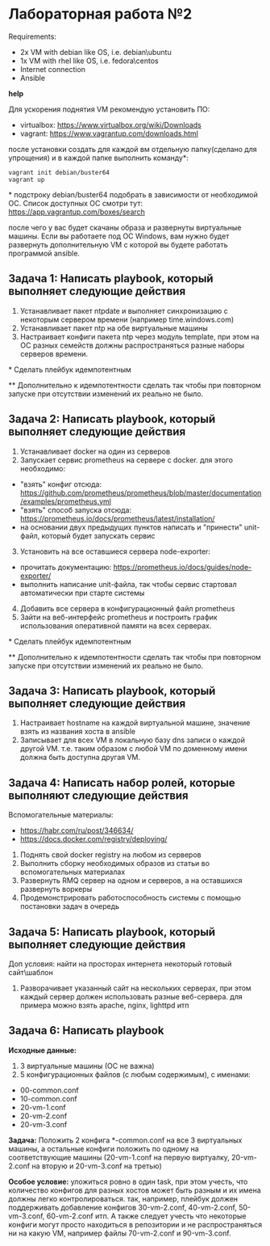 # Лабораторная работа №2

Requirements: 
- 2x VM with debian like OS, i.e. debian\ubuntu
- 1х VM with rhel like OS, i.e. fedora\centos
- Internet connection
- Ansible

**help**

Для ускорения поднятия VM рекомендую установить ПО:
- virtualbox: https://www.virtualbox.org/wiki/Downloads
- vagrant: https://www.vagrantup.com/downloads.html

после установки создать для каждой вм отдельную папку(сделано для упрощения) и в каждой папке выполнить команду*:
```
vagrant init debian/buster64
vagrant up
```
\* подстроку debian/buster64 подобрать в зависимости от необходимой ОС. Список доступных ОС смотри тут: https://app.vagrantup.com/boxes/search

после чего у вас будет скачаны образа и развернуты виртуальные машины. Если вы работаете под ОС Windows, вам нужно будет развернуть дополнительную VM с которой вы будете работать программой ansible.

## Задача 1: Написать playbook, который выполняет следующие действия

1. Устанавливает пакет ntpdate и выполняет синхронизацию с некоторым сервером времени (например time.windows.com)
2. Устанавливает пакет ntp на обе виртуальные машины
3. Настраивает конфиги пакета ntp через модуль template, при этом на ОС разных семейств
должны распространяться разные наборы серверов времени.

\* Сделать плейбук идемпотентным

\** Дополнительно к идемпотентности сделать так чтобы при повторном запуске при отсутствии изменений их реально не было.

## Задача 2: Написать playbook, который выполняет следующие действия

1. Устанавливает docker на один из серверов
2. Запускает сервис prometheus на сервере с docker. для этого необходимо:
- "взять" конфиг отсюда: https://github.com/prometheus/prometheus/blob/master/documentation/examples/prometheus.yml
- "взять" способ запуска отсюда: https://prometheus.io/docs/prometheus/latest/installation/
- на основании двух предыдущих пунктов написать и  "принести" unit-файл, который будет запускать сервис
3. Установить на все оставшиеся сервера node-exporter:
- прочитать документацию: https://prometheus.io/docs/guides/node-exporter/
- выполнить написание unit-файла, так чтобы сервис стартовал автоматически при старте системы
4. Добавить все сервера в конфигурационный файл prometheus
5. Зайти на веб-интерфейс prometheus и построить график использования оперативной памяти на всех серверах.

\* Сделать плейбук идемпотентным

\** Дополнительно к идемпотентности сделать так чтобы при повторном запуске при отсутствии изменений их реально не было.

## Задача 3: Написать playbook, который выполняет следующие действия

1. Настраивает hostname на каждой виртуальной машине, значение взять из названия хоста в ansible
2. Записывает для всех VM в локальную базу dns записи о каждой другой VM. т.е. таким образом с любой VM по доменному имени должна быть доступна другая VM.

## Задача 4: Написать набор ролей, которые выполняют следующие действия

Вспомогательные материалы:
- https://habr.com/ru/post/346634/
- https://docs.docker.com/registry/deploying/

1. Поднять свой docker registry на любом из серверов
2. Выполнить сборку необходимых образов из статьи во вспомогательных материалах
3. Развернуть RMQ сервер на одном и серверов, а на оставшихся развернуть воркеры
4. Продемонстрировать работоспособность системы с помощью постановки задач в очередь

## Задача 5: Написать playbook, который выполняет следующие действия

Доп условия: найти на просторах интернета некоторый готовый сайт\шаблон

1. Разворачивает указанный сайт на нескольких серверах, при этом каждый сервер должен использовать разные веб-сервера.
для примера можно взять apache, nginx, lighttpd итп

## Задача 6: Написать playbook

**Исходные данные:**
1. 3 виртуальные машины (ОС не важна)
2. 5 конфигурационных файлов (с любым содержимым), c именами:
* 00-common.conf
* 10-common.conf
* 20-vm-1.conf
* 20-vm-2.conf
* 20-vm-3.conf

**Задача:**
Положить 2 конфига *-common.conf на все 3 виртуальных машины, а остальные конфиги положить по одному на соответствующие машины (20-vm-1.conf на первую виртуалку, 20-vm-2.conf на вторую и 20-vm-3.conf на третью)

**Особое условие:** уложиться ровно в один task, при этом учесть, что количество конфигов для разных хостов может быть разным и их имена должны легко контролироваться. так, например, плейбук должен поддерживать добавление конфигов 30-vm-2.conf, 40-vm-2.conf, 50-vm-3.conf, 60-vm-2.conf итп. А также следует учесть что некоторые конфиги могут просто находиться в репозитории и не распространяться ни на какую VM, например файлы 70-vm-2.conf и 90-vm-3.conf.
